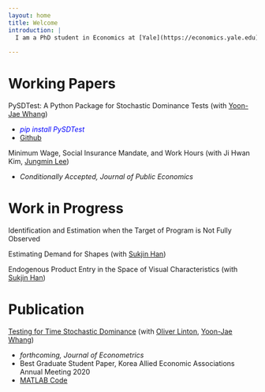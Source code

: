 ```yaml
---
layout: home
title: Welcome
introduction: |
  I am a PhD student in Economics at [Yale](https://economics.yale.edu). My CV is [here](https://www.dropbox.com/s/aqvnhsqkdtgyszo/CV_KL_June2023.pdf?dl=0)
  
---
```


#  Working Papers

PySDTest: A Python Package for Stochastic Dominance Tests (with [Yoon-Jae Whang](https://sites.google.com/site/whangyjhomepage/))
  - <span style="color:blue"> *pip install PySDTest* </span>
  - [Github](https://github.com/lee-kyungho/pysdtest)

Minimum Wage, Social Insurance Mandate, and Work Hours (with Ji Hwan Kim, [Jungmin Lee](https://sites.google.com/view/jungminlee71/))
  - *Conditionally Accepted, Journal of Public Economics*

#  Work in Progress

Identification and Estimation when the Target of Program is Not Fully Observed

Estimating Demand for Shapes (with [Sukjin Han](https://sukjinhan.com/))

Endogenous Product Entry in the Space of Visual Characteristics (with [Sukjin Han](https://sukjinhan.com/))

# Publication

[Testing for Time Stochastic Dominance](https://doi.org/10.1016/j.jeconom.2022.03.012) (with [Oliver Linton](https://obl20.com/), [Yoon-Jae Whang](https://sites.google.com/site/whangyjhomepage/))
  - *forthcoming, Journal of Econometrics*
  - Best Graduate Student Paper, Korea Allied Economic Associations Annual Meeting 2020
  - [MATLAB Code](https://github.com/lee-kyungho/Testing-for-TSD)

